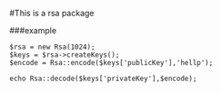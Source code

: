 #This is a rsa package


###example
```
$rsa = new Rsa(1024);
$keys = $rsa->createKeys();
$encode = Rsa::encode($keys['publicKey'],'hellp');

echo Rsa::decode($keys['privateKey'],$encode);
```